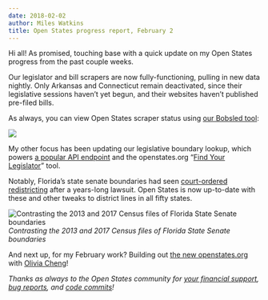 ```yaml
---
date: 2018-02-02
author: Miles Watkins
title: Open States progress report, February 2
---
```


Hi all! As promised, touching base with a quick update on my Open States progress from the past couple weeks.

Our legislator and bill scrapers are now fully-functioning, pulling in new data nightly. Only Arkansas and Connecticut remain deactivated, since their legislative sessions haven’t yet begun, and their websites haven’t published pre-filed bills.

As always, you can view Open States scraper status using [our Bobsled tool](http://bobsled.openstates.org/):

![](/img/old/V3FGVjAu3xQ39DrYu7LYPA.png)

My other focus has been updating our legislative boundary lookup, which powers [a popular API endpoint](http://docs.openstates.org/en/latest/api/legislators.html#legislator-geo) and the openstates.org “[Find Your Legislator](https://openstates.org/find_your_legislator/)” tool.

Notably, Florida’s state senate boundaries had seen [court-ordered redistricting](https://www.flsenate.gov/Session/Redistricting) after a years-long lawsuit. Open States is now up-to-date with these and other tweaks to district lines in all fifty states.

![Contrasting the 2013 and 2017 Census files of Florida State Senate boundaries](/img/old/8FFiGWWQgWDUYcPb3JtVWQ.gif)*Contrasting the 2013 and 2017 Census files of Florida State Senate boundaries*

And next up, for my February work? Building out [the new openstates.org](https://blog.openstates.org/the-new-openstates-org-a-sneak-peek-2671e36ceac8) with [Olivia Cheng](https://github.com/heyitsolivia)!

*Thanks as always to the Open States community for [your financial support](https://openstates.org/funding/), [bug reports](https://github.com/openstates/openstates/issues), and [code commits](https://github.com/openstates)!*
